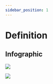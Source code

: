```yaml
---
sidebar_position: 1
---
```


# Definition

## **Infographic**


![](/img/MNG-PRO-CRE-01/Codifiers-Project-Type.png)

![](/img/MNG-PRO-CRE-01/Codifiers-Project-State.png)